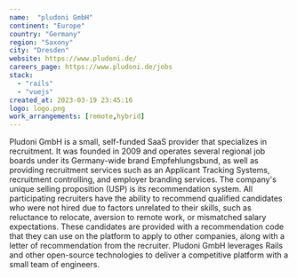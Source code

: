 ```yaml
---
name:  "pludoni GmbH"
continent: "Europe"
country: "Germany"
region: "Saxony"
city: "Dresden"
website: https://www.pludoni.de/
careers_page: https://www.pludoni.de/jobs
stack:
  - "rails"
  - "vuejs"
created_at: 2023-03-19 23:45:16
logo: logo.png
work_arrangements: [remote,hybrid]
---
```


Pludoni GmbH is a small, self-funded SaaS provider that specializes in recruitment. It was founded in 2009 and operates several regional job boards under its Germany-wide brand Empfehlungsbund, as well as providing recruitment services such as an Applicant Tracking Systems, recruitment controlling, and employer branding services. The company's unique selling proposition (USP) is its recommendation system. All participating recruiters have the ability to recommend qualified candidates who were not hired due to factors unrelated to their skills, such as reluctance to relocate, aversion to remote work, or mismatched salary expectations. These candidates are provided with a recommendation code that they can use on the platform to apply to other companies, along with a letter of recommendation from the recruiter. Pludoni GmbH leverages Rails and other open-source technologies to deliver a competitive platform with a small team of engineers.


